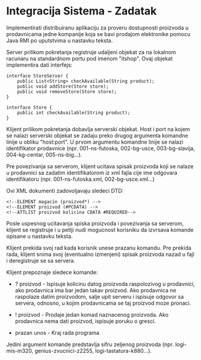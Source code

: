 Integracija Sistema - Zadatak
=============================

Implementirati distribuiranu aplikaciju za proveru dostupnosti proizvoda u
prodavnicama jedne kompanije koja se bavi prodajom elektronike pomocu Java
RMI po uputstvima u nastavku teksta.

Server prilikom pokretanja registruje udaljeni objekat za na lokalnom racunaru
na standardnom portu pod imenom "itshop". Ovaj objekat implementira dati
interfejs:  

```
interface StoreServer {  
	public List<String> checkAvailable(String product);  
	public void addStore(Store store);  
	public void removeStore(Store store);  
}  
```

```
interface Store {  
	public int checkAvailable(String product);  
}  
```

Klijent prilikom pokretanja dobavlja serverski objekat. Host i port na kojem se
nalazi serverski objekat se zadaju preko drugog argumenta komandne linije u
obliku "host:port". U prvom argumentu komandne linije se nalazi identifikator
prodavnice (npr. 001-ns-futoska, 002-bg-usce, 003-bg-slavija, 004-kg-centar,
005-ns-big...).

Pre povezivanja sa serverom, klijent ucitava spisak proizvoda koji se nalaze u
prodavnici sa zadatim identifikatorom iz xml fajla cije ime odgovara
identifikatoru (npr. 001-ns-futoska.xml, 002-bg-usce.xml...)

Ovi XML dokumenti zadovoljavaju sledeci DTD:  
```
<!--ELEMENT magacin (proizvod*) -->  
<!--ELEMENT proizvod (#PCDATA) -->  
<!--ATTLIST proizvod kolicina CDATA #REQUIRED-->  
```
Posle uspesnog ucitavanja spiska proizvoda i povezivanja sa serverom, klijent
se registruje i u petlji nudi mogucnost korisniku da izvrsava komande opisane
u nastavku teksta.

Klijent prekida svoj rad kada korisnik unese prazanu komandu. Pre prekida rada,
klijent snima svoj (eventualno izmenjeni) spisak proizvoda nazad u fajl i
deregistruje se sa servera.

Klijent prepoznaje sledece komande:

- ? proizvod - Ispisuje kolicinu datog proizvoda raspolozivog u prodavnici, ako
               prodavnica ima bar jedan takav proizvod. Ako prodavnica ne
               raspolaze datim proizvodom, salje upit serveru i ispisuje
               odgovor sa servera, odnosno, u kojim prodavnicama se taj
               proizvod moze pronaci.

- ! proizvod - Prodaje jedan komad naznacenog proizvoda. Ako prodavnica nema
               dati proizvod, ispisuje poruku o gresci.

- prazan unos - Kraj rada programa

Jedini argument komande predstavlja sifru zeljenog proizvoda (npr. logi-mis-m320,
genius-zvucnici-z2255, logi-tastatura-k880...).
